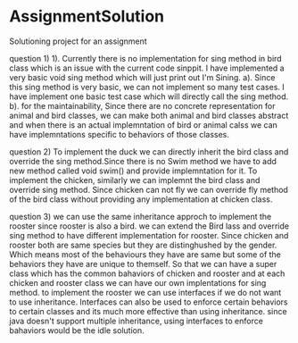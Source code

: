 # AssignmentSolution
Solutioning project for an assignment


question 1)
  1). Currently there is no implementation for sing method in bird class  which is an issue with the current code sinppit. I have implemented a         very basic void sing method which will just print out I'm Sining.
    a). Since this sing method is very basic,  we can not implement so many test cases. I have implement one basic test case which will directly call the sing method.
    b). for the maintainability, Since there are no concrete representation for animal and bird classes, we can make both animal and bird classes abstract and when there is an actual implemntation of bird or animal calss we can have implemntations specific to behaviors of those classes.


question 2)
  To implement the duck we can directly inherit the bird class and override the sing method.Since there is no Swim method we have to add new method called void swim() and provide implemntation for it.
  To implement the chicken, similarly we can implemnt the bird class and override sing method. Since chicken can not fly we can override fly method of the bird class without providing any implementation at chicken class.
  
question 3)
  we can use the same inheritance approch to implement the rooster since rooster is also a bird. we can extend the Bird lass and override sing method to have different implementation for rooster.
  Since chicken and rooster both are same species but they are distinghushed by the gender. Which means most of the behaviours they have are same but some of the behaviors they have are unique to themself. So that we can have a super class which has the common bahaviors of chicken and rooster and at each chicken and rooster class we can have our own implentations for sing method.
  to implement the rooster we can use interfaces if we do not want to use inheritance. Interfaces can also be used to enforce certain behaviors to certain classes and its much more effective than using inheritance. since java doesn't support multiple inheritance, using interfaces to enforce bahaviors would be the idle solution.
